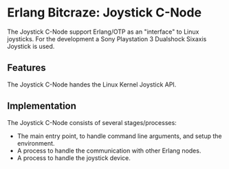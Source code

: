 # Erlang Bitcraze: Joystick C-Node

The Joystick C-Node support Erlang/OTP as an "interface" to
Linux joysticks. For the development a Sony Playstation 3
Dualshock Sixaxis Joystick is used.

## Features

The Joystick C-Node handes the Linux Kernel Joystick API.


## Implementation

The Joystick C-Node consists of several stages/processes:
- The main entry point, to handle command line arguments, and
  setup the environment.
- A process to handle the communication with other Erlang nodes.
- A process to handle the joystick device.

